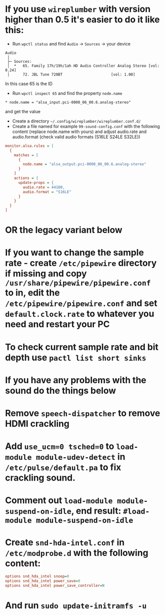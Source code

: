 # If you use `wireplumber` with version higher than 0.5 it's easier to do it like this:
* Run `wpctl status` and find `Audio` -> `Sources` -> your device
```text
Audio
 |
 ├─ Sources:
 │  *   65. Family 17h/19h/1ah HD Audio Controller Analog Stereo [vol: 0.24]
 │      72. JBL Tune 720BT                      [vol: 1.00]

```
In this case 65 is the ID
* Run `wpctl inspect 65` and find the property `node.name`
```
* node.name = "alsa_input.pci-0000_06_00.6.analog-stereo"
```
and get the value
* Create a directory `~/.config/wireplumber/wireplumber.conf.d/`
* Create a file named for example `99-sound-config.conf` with the following content (replace node.name with yours) and adjust audio.rate and audio.format (check valid audio formats (S16LE S24LE S32LE))
```ini
monitor.alsa.rules = [
  {
    matches = [
      {
        node.name = "alsa_output.pci-0000_06_00.6.analog-stereo"
      }
    ]
    actions = {
      update-props = {
        audio.rate = 44100,
        audio.format = "S16LE"
      }
    }
  }
]
```

# OR the legacy variant below
# If you want to change the sample rate - create `/etc/pipewire` directory if missing and copy `/usr/share/pipewire/pipewire.conf` to in, edit the `/etc/pipewire/pipewire.conf` and set `default.clock.rate` to whatever you need and restart your PC

# To check current sample rate and bit depth use `pactl list short sinks`

# If you have any problems with the sound do the things below

# Remove `speech-dispatcher` to remove HDMI crackling
# Add `use_ucm=0 tsched=0` to `load-module module-udev-detect` in `/etc/pulse/default.pa` to fix crackling sound.
# Comment out `load-module module-suspend-on-idle`, end result: `#load-module module-suspend-on-idle`
# Create `snd-hda-intel.conf` in `/etc/modprobe.d` with the following content:
````ini
options snd_hda_intel snoop=0
options snd_hda_intel power_save=0
options snd_hda_intel power_save_controller=N
````
# And run `sudo update-initramfs -u`
